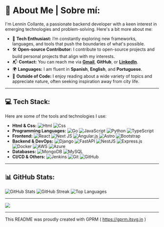 # 🐬 About Me | Sobre mí:
I'm Lennin Collante, a passionate backend developer with a keen interest in emerging technologies and problem-solving. Here's a bit more about me:

- 🚀 **Tech Enthusiast:** I’m constantly exploring new frameworks, languages, and tools that push the boundaries of what's possible.
- 🛠️ **Open-source Contributor:** I contribute to open-source projects and build personal projects that align with my interests.
- 📬 **Contact:** You can reach me via **[Gmail](mailto:durangolennin@gmail.com)**, **GitHub**, or **[LinkedIn](https://www.linkedin.com/in/lennin-collante-6b9aa132a/)**.
- 🌍 **Languages:** I am fluent in **Spanish**, **English**, and **Portuguese**.
- 🌱 **Outside of Code:** I enjoy reading about a wide variety of topics and appreciate nature, often seeking inspiration away from city life.

---

## 💻 Tech Stack:
Here are some of the tools and technologies I use:

- **Html & Css:** ![Html](https://img.shields.io/badge/html5-%23E34F26.svg?style=flat&logo=html5&logoColor=white) ![Css](https://img.shields.io/badge/css3-%231572B6.svg?style=flat&logo=css3&logoColor=white)
- **Programming Languages:** ![Go](https://img.shields.io/badge/go-%2300ADD8.svg?style=flat&logo=go&logoColor=white) ![JavaScript](https://img.shields.io/badge/javascript-%23323330.svg?style=flat&logo=javascript&logoColor=%23F7DF1E) ![Python](https://img.shields.io/badge/python-3670A0?style=flat&logo=python&logoColor=ffdd54) ![TypeScript](https://img.shields.io/badge/typescript-%23007ACC.svg?style=flat&logo=typescript&logoColor=white)
- **Frontend:** ![React](https://img.shields.io/badge/react-%2320232a.svg?style=flat&logo=react&logoColor=%2361DAFB) ![Next JS](https://img.shields.io/badge/Next-black?style=flat&logo=next.js&logoColor=white) ![Angular.js](https://img.shields.io/badge/angular.js-%23E23237.svg?style=flat&logo=angularjs&logoColor=white) ![Astro](https://img.shields.io/badge/astro-%232C2052.svg?style=flat&logo=astro&logoColor=white) ![Bootstrap](https://img.shields.io/badge/bootstrap-%238511FA.svg?style=flat&logo=bootstrap&logoColor=white)
- **Backend & DevOps:** ![Django](https://img.shields.io/badge/django-%23092E20.svg?style=flat&logo=django&logoColor=white) ![FastAPI](https://img.shields.io/badge/FastAPI-005571?style=flat&logo=fastapi) ![NestJS](https://img.shields.io/badge/nestjs-%23E0234E.svg?style=flat&logo=nestjs&logoColor=white) ![Express.js](https://img.shields.io/badge/express.js-%23404d59.svg?style=flat&logo=express&logoColor=%2361DAFB) ![Docker](https://img.shields.io/badge/docker-%230db7ed.svg?style=flat&logo=docker&logoColor=white) ![AWS](https://img.shields.io/badge/AWS-%23FF9900.svg?style=flat&logo=amazon-aws&logoColor=white) ![Azure](https://img.shields.io/badge/azure-%230072C6.svg?style=flat&logo=microsoftazure&logoColor=white)
- **Databases:** ![MongoDB](https://img.shields.io/badge/MongoDB-%234ea94b.svg?style=flat&logo=mongodb&logoColor=white) ![MySQL](https://img.shields.io/badge/mysql-4479A1.svg?style=flat&logo=mysql&logoColor=white)
- **CI/CD & Others:** ![Jenkins](https://img.shields.io/badge/jenkins-%232C5263.svg?style=flat&logo=jenkins&logoColor=white) ![Git](https://img.shields.io/badge/git-%23F05033.svg?style=flat&logo=git&logoColor=white) ![GitHub](https://img.shields.io/badge/github-%23121011.svg?style=flat&logo=github&logoColor=white)

---

## 📊 GitHub Stats:
![GitHub Stats](https://github-readme-stats.vercel.app/api?username=lenninCollante&theme=dark&hide_border=false&include_all_commits=false&count_private=false)
![GitHub Streak](https://github-readme-streak-stats.herokuapp.com/?user=lenninCollante&theme=dark&hide_border=false)
![Top Languages](https://github-readme-stats.vercel.app/api/top-langs/?username=lenninCollante&theme=dark&hide_border=false&include_all_commits=false&count_private=false&layout=compact)

---

[![](https://visitcount.itsvg.in/api?id=lenninCollante&icon=0&color=5)](https://visitcount.itsvg.in)

---

This README was proudly created with GPRM ( https://gprm.itsvg.in )
